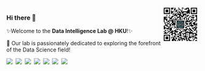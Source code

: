 <img align='right' src='lab_qrcode.jpg' width=20% />

### Hi there 👋
✨Welcome to the <strong>Data Intelligence Lab @ HKU</strong>!✨

🚀 Our lab is passionately dedicated to exploring the forefront of the Data Science field!

<a href='https://sites.google.com/view/chaoh/'><img src='https://img.shields.io/badge/Home-Page-green' /></a>&nbsp;
<a href='https://scholar.google.com/citations?user=Zkv9FqwAAAAJ&hl=en'><img src='https://img.shields.io/badge/Google-Scholar-blue' /></a>&nbsp;
<a href='https://www.dropbox.com/scl/fi/nx9vamujvfieailwd1840/Official_Account.jpeg?rlkey=45zc8g7wmodmwhratrshiscib&e=1&dl=0'><img src='https://img.shields.io/badge/Open-DataScience-orange' /></a>&nbsp;
<img src='https://img.shields.io/github/stars/hkuds?color=green&style=social' />&nbsp;
<img src='https://img.shields.io/github/followers/hkuds?color=green&style=social' />&nbsp;
<img src="https://badges.pufler.dev/visits/hkuds/hkuds?style=flat-square&color=black&logo=github">&nbsp;
<img src="https://badges.pufler.dev/years/hkuds?style=flat-square&color=black&logo=github">
